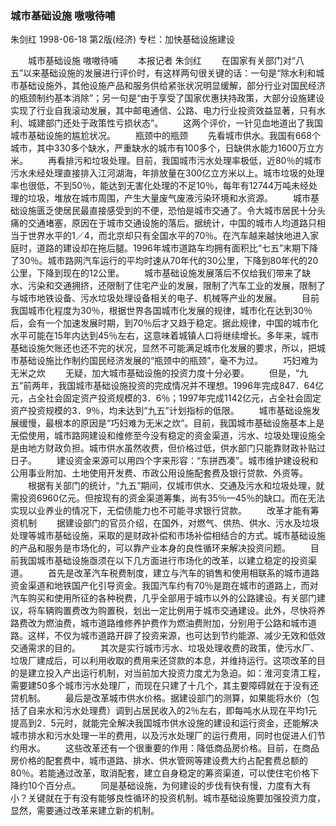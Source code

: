 ### 城市基础设施  嗷嗷待哺
朱剑红
1998-06-18
第2版(经济)
专栏：加快基础设施建设

　　城市基础设施  嗷嗷待哺
　　本报记者  朱剑红
　　在国家有关部门对“八五”以来基础设施的发展进行评价时，有这样两句很关键的话：一句是“除水利和城市基础设施外，其他设施产品和服务供给紧张状况明显缓解，部分行业对国民经济的瓶颈制约基本消除”；另一句是“由于享受了国家优惠扶持政策，大部分设施建设实现了行业自我滚动发展，其中邮电通信、公路、电力行业投资效益显著，只有水利、城建部门还处于政策性亏损状态”。
　　这两个评价，一针见血地道出了我国城市基础设施的尴尬状况。
　　瓶颈中的瓶颈
　　先看城市供水。我国有668个城市，其中330多个缺水，严重缺水的城市有100多个，日缺供水能力1600万立方米。
　　再看排污和垃圾处理。目前，我国城市污水处理率极低，近80％的城市污水未经处理直接排入江河湖海，年排放量在300亿立方米以上。城市垃圾的处理率也很低，不到50％，能达到无害化处理的不足10％，每年有12744万吨未经处理的垃圾，堆放在城市周围，产生大量废气废液污染环境和水资源。
　　城市基础设施匮乏使居民最直接感受到的不便，恐怕是城市交通了。令大城市居民十分头痛的交通堵塞，原因在于城市交通设施的落后。据统计，中国的城市人均道路只相当于世界水平的1／4，而北京却只有全国水平的70％。在汽车越来越快地进入家庭时，道路的建设却在拖后腿。1996年城市道路车均拥有面积比“七五”末期下降了30％。城市路网汽车运行的平均时速从70年代的30公里，下降到80年代的20公里，下降到现在的12公里。
　　城市基础设施发展落后不仅给我们带来了缺水、污染和交通拥挤，还限制了住宅产业的发展，限制了汽车工业的发展，限制了与城市地铁设备、污水垃圾处理设备相关的电子、机械等产业的发展。
　　目前我国城市化程度为30％，根据世界各国城市化发展的规律，城市化在达到30％后，会有一个加速发展时期，到70％后才又趋于稳定。据此规律，中国的城市化水平可能在15年内达到45％左右，这意味着城镇人口将继续增长。多年来，城市基础设施欠账还也还不完的状况，显然不可能满足城市化发展的要求，所以，把城市基础设施比作制约国民经济发展的“瓶颈中的瓶颈”，毫不为过。
　　巧妇难为无米之炊
　　无疑，加大城市基础设施的投资力度十分必要。
　　但是，“九五”前两年，我国城市基础设施投资的完成情况并不理想。1996年完成847．64亿元，占全社会固定资产投资规模的3．6％；1997年完成1142亿元，占全社会固定资产投资规模的3．9％，均未达到“九五”计划指标的低限。
　　城市基础设施发展缓慢，最根本的原因是“巧妇难为无米之炊”。目前，我国城市基础设施基本上是无偿使用，城市路网建设和维修至今没有稳定的资金渠道，污水、垃圾处理设施全是由地方财政负担。城市供水虽然收费，但价格过低，供水部门只能靠财政补贴过日子。
　　建设资金来源可以用四个字来形容：“东拼西凑”。城市维护建设税和公用事业附加、土地使用开发费、市政公用设施配套费及银行贷款、外资等。
　　根据有关部门的统计，“九五”期间，仅城市供水、交通及污水和垃圾处理，就需投资6960亿元。但按现有的资金渠道筹集，尚有35％—45％的缺口。而在无法实现以业养业的情况下，无偿债能力也不可能寻求银行贷款。
　　改革才能有筹资机制
　　据建设部门的官员介绍，在国外，对燃气、供热、供水、污水及垃圾处理等城市基础设施，采取的是财政补偿和市场补偿相结合的方式。城市基础设施的产品和服务是市场化的，可以靠产业本身的良性循环来解决投资问题。
　　目前我国城市基础设施亟须在以下几方面进行市场化的改革，以建立稳定的投资渠道。
　　首先是改革汽车税费制度，建立与汽车的销售和使用相联系的城市道路资金渠道和地铁国产化引导资金。我国汽车约有70％是跑在城市的道路上，而对汽车购买和使用所征的各种税费，几乎全部用于城市以外的公路建设。有关部门建议，将车辆购置费改为购置税，划出一定比例用于城市交通建设。此外，尽快将养路费改为燃油费，城市道路维修养护费作为燃油费附加，分别用于公路和城市道路。这样，不仅为城市道路开辟了投资来源，也可达到节约能源、减少无效和低效交通需求的目的。
　　其次是实行城市污水、垃圾处理收费的政策，使污水厂、垃圾厂建成后，可以利用收取的费用来还贷款的本息，并维持运行。这项改革的目的是建立投入产出运行机制，对当前加大投资力度尤为急迫。如：淮河变清工程，需要建50多个城市污水处理厂，而现在只建了十几个，其主要障碍就在于没有还贷机制。
　　最后是改革城市供水价格。据建设部门的测算，如果能将水价（包括了自来水和污水处理费）调到占居民收入的2％左右，即每吨水从现在平均1元提高到2．5元时，就能完全解决我国城市供水设施的建设和运行资金，还能解决城市排水和污水处理一半的费用，以及污水处理厂的运行费用，同时也促进人们节约用水。
　　这些改革还有一个很重要的作用：降低商品房价格。目前，在商品房价格的配套费中，城市道路、排水、供水管网等建设费大约占配套费总额的80％。若能通过改革，取消配套，建立自身稳定的筹资渠道，可以使住宅价格下降约10个百分点。
　　同是基础设施，为何建设的步伐有快有慢，力度有大有小？关键就在于有没有能够良性循环的投资机制。城市基础设施要加强投资力度，显然，需要通过改革来建立新的机制。
